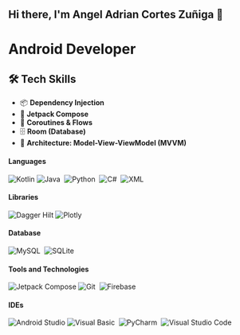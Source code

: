 ## Hi there, I'm Angel Adrian Cortes Zuñiga 👋

# Android Developer

## 🛠️ Tech Skills

- 📦 **Dependency Injection**
- 🧩 **Jetpack Compose**
- 🔄 **Coroutines & Flows**
- 🗄️ **Room (Database)**
- 🧱 **Architecture: Model-View-ViewModel (MVVM)**

#### Languages
![Kotlin]()
![Java](https://img.shields.io/badge/Java-ED8B00?style=for-the-badge&logo=java&logoColor=white)&nbsp;
![Python](https://img.shields.io/badge/Python-3776AB?style=for-the-badge&logo=python&logoColor=white)&nbsp;
![C#](https://img.shields.io/badge/Python-3776AB?style=for-the-badge&logo=python&logoColor=white)&nbsp;
![XML]()

#### Libraries

![Dagger Hilt]()
![Plotly](https://img.shields.io/badge/Plotly-%233F4F75.svg?style=for-the-badge&logo=plotly&logoColor=white)


#### Database

![MySQL](https://img.shields.io/badge/MySQL-00000F?style=for-the-badge&logo=mysql&logoColor=white)&nbsp;
![SQLite]()

#### Tools and Technologies

![Jetpack Compose]()
![Git](https://img.shields.io/badge/GIT-E44C30?style=for-the-badge&logo=git&logoColor=white)&nbsp;
![Firebase]()

#### IDEs

![Android Studio]()
![Visual Basic](https://img.shields.io/badge/Eclipse-FE7A16.svg?style=for-the-badge&logo=Eclipse&logoColor=white)&nbsp;
![PyCharm](https://img.shields.io/badge/pycharm-143?style=for-the-badge&logo=pycharm&logoColor=black&color=black&labelColor=green)&nbsp;
![Visual Studio Code](https://img.shields.io/badge/Visual%20Studio%20Code-0078d7.svg?style=for-the-badge&logo=visual-studio-code&logoColor=white)&nbsp;
